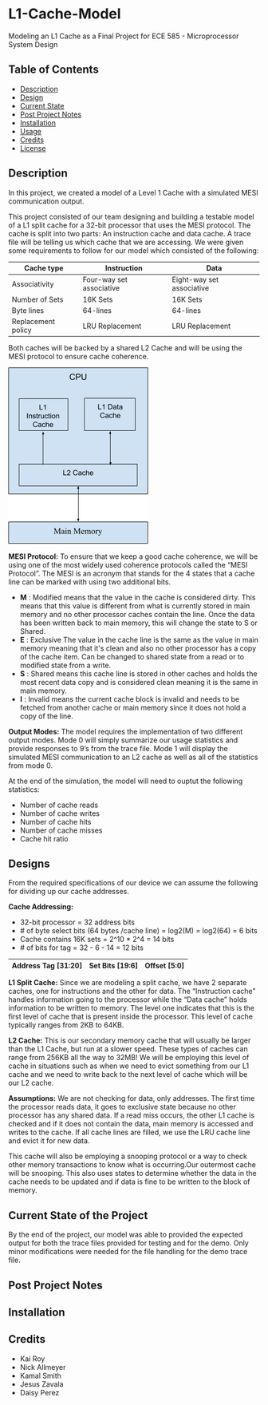 # L1-Cache-Model
Modeling an L1 Cache as a Final Project for ECE 585 - Microprocessor System Design

<!-- Insert Image Here -->

<!-- LINK SUMMARY VIDEO SOMEWHERE IN THE README!! -->

## Table of Contents

- [Description](#description)
- [Design](#design)
- [Current State](#current-state-of-the-project)
- [Post Project Notes](#post-project-notes)
- [Installation](#installation) <!-- Should I have Installation and Usage above or below the Design, Current State, Changes, etc? -->
- [Usage](#usage)
- [Credits](#credits)
- [License](#license)

## Description

In this project, we created a model of a Level 1 Cache with a simulated MESI communication output.

This project consisted of our team designing and building a testable model of a L1 split cache for a 32-bit processor that uses the MESI protocol. The cache is split into two parts: An instruction cache and data cache. A trace file will be telling us which cache that we are accessing. We were given some requirements to follow for our model which consisted of the following: 

| Cache type | Instruction | Data |
| ----------- | ----------- | ----------- |
| Associativity | Four-way set associative | Eight-way set associative |
| Number of Sets | 16K Sets | 16K Sets |
| Byte lines | 64-lines | 64-lines |
| Replacement policy | LRU Replacement | LRU Replacement |

Both caches will be backed by a shared L2 Cache and will be using the MESI protocol to ensure cache coherence. 

<!-- Structure -->
<!-- Block Diagram -->	
![System Block Diagram](Assets/BlockDiagram.png)

<!-- Instruction Format -->


<!-- MESI Format-->
**MESI Protocol:**
To ensure that we keep a good cache coherence, we will be using one of the most widely used coherence protocols called the “MESI Protocol”. The MESI is an acronym that stands for the 4 states that a cache line can be marked with using two additional bits.

- **M** : Modified means that the value in the cache is considered dirty. This means that this value is different from what is currently stored in main memory and no other processor caches contain the line. Once the data has been written back to main memory, this will change the state to S or Shared. 
- **E** : Exclusive The value in the cache line is the same as the value in main memory meaning that it's clean and also no other processor has a copy of the cache item. Can be changed to shared state from a read or to modified state from a write. 
- **S** : Shared means this cache line is stored in other caches and holds the most recent data copy and is considered clean meaning it is the same in main memory. 
- **I** : Invalid means the current cache block is invalid and needs to be fetched from another cache or main memory since it does not hold a copy of the line. 

<!-- Output Format/Modes -->
**Output Modes:**
The model requires the implementation of two different output modes. Mode 0 will simply summarize our usage statistics and provide responses to 9’s from the trace file. Mode 1 will display the simulated MESI communication to an L2 cache as well as all of the statistics from mode 0. 

At the end of the simulation, the model will need to ouptut the following statistics:
- Number of cache reads
- Number of cache writes
- Number of cache hits
- Number of cache misses
- Cache hit ratio


<!-- Insert Image of Format? -->


## Designs

<!-- Create a Block Diagram of the System?-->

<!-- Design Implementation Choices-->
From the required specifications of our device we can assume the following for dividing up our cache addresses.


**Cache Addressing:**
- 32-bit processor = 32 address bits
- \# of byte select bits (64 bytes /cache line)  = log2(M) = log2(64) = 6 bits
- Cache contains 16K sets = 2^10 * 2^4 = 14 bits
- \# of bits for tag = 32 - 6 - 14 = 12 bits

| Address Tag [31:20] | Set Bits [19:6] | Offset [5:0] |
| --- | --- | --- |



**L1 Split Cache:**
Since we are modeling a split cache, we have 2 separate caches, one for instructions and the other for data. The “Instruction cache” handles information going to the processor while the “Data cache” holds information to be written to memory. The level one indicates that this is the first level of cache that is present inside the processor. This level of cache typically ranges from 2KB to 64KB. 

**L2 Cache:**
This is our secondary memory cache that will usually be larger than the L1 Cache, but run at a slower speed. These types of caches can range from 256KB all the way to 32MB! We will be employing this level of cache in situations such as when we need to evict something from our L1 cache and we need to write back to the next level of cache which will be our L2 cache. 



**Assumptions:**
We are not checking for data, only addresses.
The first time the processor reads data, it goes to exclusive state because no other processor has any shared data.
If a read miss occurs, the other L1 cache is checked and if it does not contain the data, main memory is accessed and writes to the cache. 
If all cache lines are filled, we use the LRU cache line and evict it for new data. 


This cache will also be employing a snooping protocol or a way to check other memory transactions to know what is occurring.Our outermost cache will be snooping. This also uses states to determine whether the data in the cache needs to be updated and if data is fine to be written to the block of memory. 



## Current State of the Project

By the end of the project, our model was able to provided the expected output for both the trace files provided for testing and for the demo. Only minor modifications were needed for the file handling for the demo trace file. 


## Post Project Notes




## Installation

<!-- Specify what the primary c file is -->
<!-- Potential reorganize repo and divert the other files into an archive folder -->



<!--
## Usage

Provide instructions and examples for use. Include screenshots as needed.

To add a screenshot, create an `assets/images` folder in your repository and upload your screenshot to it. Then, using the relative filepath, add it to your README using the following syntax:

    ```md
    ![alt text](assets/images/screenshot.png)
    ```

## Features

If your project has a lot of features, list them here.

## Tests

-->

## Credits

<!-- List your collaborators, if any, with links to their GitHub profiles. -->
- Kai Roy
- Nick Allmeyer
- Kamal Smith
- Jesus Zavala
- Daisy Perez

